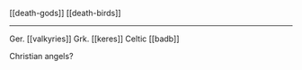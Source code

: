 [[death-gods]]
[[death-birds]]

---


Ger. [[valkyries]]
Grk. [[keres]]
Celtic [[badb]]



Christian angels?